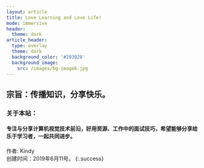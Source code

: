 ```yaml
---
layout: article
title: Love Learning and Love Life!
mode: immersive
header:
  theme: dark
article_header:
  type: overlay
  theme: dark
  background_color: '#203028'
  background_image:
    src: /images/bg-image6.jpg
---
```


## 宗旨：传播知识，分享快乐。
### 关于本站：  
#### 专注与分享计算机视觉技术前沿，好用资源、工作中的面试技巧，希望能够分享给乐于学习者，一起共同进步。
作者: Kindy   
创建时间：2019年6月11号。
{:.success}


